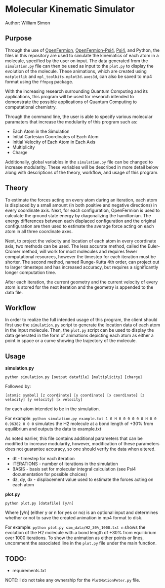 # Molecular Kinematic Simulator

Author: William Simon

## Purpose
Through the use of [OpenFermion](https://github.com/quantumlib/OpenFermion), 
[OpenFermion-Psi4](https://github.com/quantumlib/OpenFermion-Psi4),
[Psi4](http://psicode.org/), and Python, the files in this repository are used to simulate the 
kinematics of each atom in a molecule, specified by the user on input. The data generated from 
the `simulation.py` file can then be used as input to the `plot.py` to display the evolution
of the molecule. These animations, which are created using `matplotlib` and `mpl_toolkits.mplot3d.axes3d`,
can also be saved to mp4 format using the `ffmpeg` package.

With the increasing research surrounding Quantum Computing and its applications, this program
will be used for research intended to demonstrate the possible applications of Quantum Computing to
computational chemistry. 

Through the command line, the user is able to specify various molecular paramaters that increase the
modularity of this program such as:
  * Each Atom in the Simulation 
  * Initial Cartesian Coordinates of Each Atom
  * Initial Velocity of Each Atom in Each Axis
  * Multiplicity 
  * Charge 
  
Additionally, global variables in the `simulation.py` file can be changed to increase modularity.
These variables will be described in more detail below along with descriptions of the theory, workflow, 
and usage of this program.

## Theory
To estimate the forces acting on every atom during an iteration, each atom is displaced by a small amount
(in both positive and negative directions) in every coordinate axis. Next, for each configuration, OpenFermion
is used to calculate the ground state energy by diagonalizing the hamiltonian. The energy differences between each displaced configuration
and the original configuration are then used to estimate the average force acting on each atom in all three
coordinate axes.

Next, to project the velocity and location of each atom in every coordinate axis, two methods can be used. The less
accurate method, called the Euler-Cromer method, will work for most molecules and requires fewer computational resources, 
however the timestep for each iteration must be shorter. The second method, named Runge-Kutta 4th order, can project
out to larger timesteps and has increased accuracy, but requires a significantly longer computation time. 

After each iteration, the current geometry and the current velocity of every atom is stored for the next iteration and the
geometry is appended to the data file.

## Workflow
In order to realize the full intended usage of this program, the client should first use the 
`simulation.py` script to generate the location data of each atom in the input molecule. Then,
the `plot.py` script can be used to display the data generated in the form of animations depicting
each atom as either a point in space or a curve showing the trajectory of the molecule.

## Usage
**simulation.py**

`python simulation.py [output datafile] [multiplicity] [charge]`

Followed by:

`[atomic symbol] [z coordinate] [y coordinate] [x coordinate] [z velocity] [y velocity] [x velocity]`

for each atom intended to be in the simulation.

For example: `python simulation.py example.txt 1 0 H 0 0 0 0 0 0 H 0 0 0.96382 0 0 0` 
simulates the H2 molecule at a bond length of +30% from equilibrium and outputs the data to example.txt

As noted earlier, this file contains additional parameters that can be modified to increase modularity, however, modification of
these parameters does not guarantee accuracy, so one should verify the data when altered.
  * dt - timestep for each iteration
  * ITERATIONS - number of iterations in the simulation
  * BASIS - basis set for molecular integral calculation (see Psi4 documentation for possible choices)
  * dz, dy, dx - displacement value used to estimate the forces acting on each atom 


**plot.py**

`python plot.py [datafile] [y/n]`

Where [y/n] (either y or n for yes or no) is an optional input and determines whether or not to save the 
created animation in mp4 format to disk.

For example: `python plot.py sim_data/H2_30%_1000.txt n` shows the evolution of the H2 molecule
with a bond length of +30% from equilibrium over 1000 iterations. To show the animation as either
points or lines, uncomment the associated line in the `plot.py` file under the main function. 

## TODO:
  * requirements.txt
  

NOTE: I do not take any ownership for the `PlotMotionPeter.py` file. 
